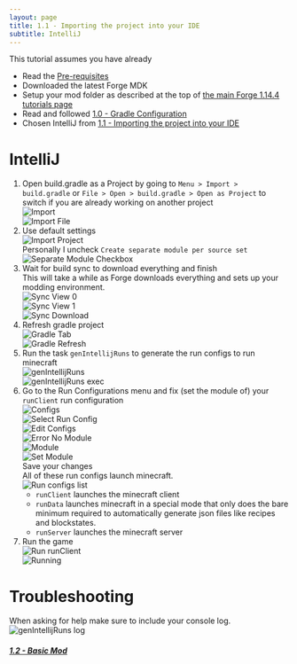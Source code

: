 ```yaml
---
layout: page
title: 1.1 - Importing the project into your IDE
subtitle: IntelliJ
---
```

This tutorial assumes you have already
- Read the [Pre-requisites](/tutorials/Pre-requisites)
- Downloaded the latest Forge MDK
- Setup your mod folder as described at the top of [the main Forge 1.14.4 tutorials page](/tutorials/1.14.4/forge/)
- Read and followed [1.0 - Gradle Configuration](../../1.0-gradle-configuration/)
- Chosen IntelliJ from [1.1 - Importing the project into your IDE](..)

# IntelliJ
1. Open build.gradle as a Project by going to `Menu > Import > build.gradle` or `File > Open > build.gradle > Open as Project` to switch if you are already working on another project  
![Import](./import.png "Import")  
![Import File](./import-file.png "Import File")  
2. Use default settings  
![Import Project](./import-project.png "Import Project")  
Personally I uncheck `Create separate module per source set`  
![Separate Module Checkbox](./separate-module-checkbox.png "Separate Module Checkbox")  
3. Wait for build sync to download everything and finish  
This will take a while as Forge downloads everything and sets up your modding environment.  
![Sync View 0](./sync-view-0.png "Sync View 0")  
![Sync View 1](./sync-view-1.png "Sync View 1")  
![Sync Download](./sync-download.png "Sync Download")  
4. Refresh gradle project  
![Gradle Tab](./gradle-tab.png "Gradle Tab")  
![Gradle Refresh](./gradle-refresh.png "Gradle Refresh")  
5. Run the task `genIntellijRuns` to generate the run configs to run minecraft  
![genIntellijRuns](./genIntellijRuns.png "genIntellijRuns")  
![genIntellijRuns exec](./genIntellijRuns-exec.png "genIntellijRuns exec")  
6. Go to the Run Configurations menu and fix (set the module of) your `runClient` run configuration  
![Configs](./configs.png "Configs")  
![Select Run Config](./select-run-config.png "Select Run Config")  
![Edit Configs](./edit-configs.png "Edit Configs")  
![Error No Module](./error-no-module.png "Error No Module")  
![Module](./module.png "Module")  
![Set Module](./set-module.png "Set Module")  
Save your changes  
All of these run configs launch minecraft.  
![Run configs list](./run-configs-list.png "Run configs list")  
	- `runClient` launches the minecraft client
	- `runData` launches minecraft in a special mode that only does the bare minimum required to automatically generate json files like recipes and blockstates.
	- `runServer` launches the minecraft server
7. Run the game  
![Run `runClient`](./run-runClient.png "Run runClient")  
![Running](./running.png "Running")  

# Troubleshooting
When asking for help make sure to include your console log.  
![genIntellijRuns log](./genIntellijRuns-exec.png "genIntellijRuns log")  

##### [1.2 - Basic Mod](../../1.2-basic-mod)
